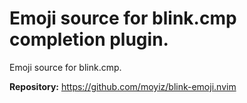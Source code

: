 # Emoji source for blink.cmp completion plugin.

Emoji source for blink.cmp.

**Repository:** <https://github.com/moyiz/blink-emoji.nvim>
